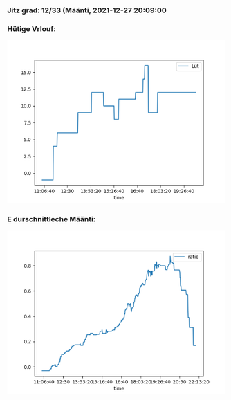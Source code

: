 ### Jitz grad: 12/33 (Määnti, 2021-12-27 20:09:00

### Hütige Vrlouf:
![Graph](Today.png)

### E durschnittleche Määnti:
![Graph](Määnti.png)